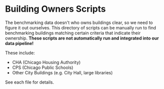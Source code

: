 # Building Owners Scripts

The benchmarking data doesn't who owns buildings clear, so we need to figure it out ourselves. This
directory of scripts can be manually run to find benchmarking buildings matching certain criteria
that indicate their ownership. **These scripts are not automatically run and integrated into our
data pipeline!**

These include:

- CHA (Chicago Housing Authority)
- CPS (Chicago Public Schools)
- Other City Buildings (e.g. City Hall, large libraries)

See each file for details.
